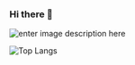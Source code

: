 ### Hi there 👋

<!--
**warioddly/warioddly** is a ✨ _special_ ✨ repository because its `README.md` (this file) appears on your GitHub profile.

Here are some ideas to get you started:

- 🔭 I’m currently working on ...
- 🌱 I’m currently learning ...
- 👯 I’m looking to collaborate on ...
- 🤔 I’m looking for help with ...
- 💬 Ask me about ...
- 📫 How to reach me: ...
- 😄 Pronouns: ...
- ⚡ Fun fact: ...
-->


![enter image description here](https://github-readme-stats.vercel.app/api?username=warioddly&&show_icons=true&&theme=tokyonight)


![Top Langs](https://github-readme-stats.vercel.app/api/top-langs/?username=warioddly)
